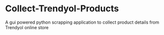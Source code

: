 # Collect-Trendyol-Products
A gui powered python scrapping application to collect product details from Trendyol online store
